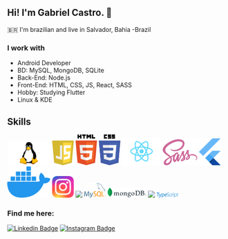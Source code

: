## Hi! I'm Gabriel Castro. 👋

:brazil: I'm brazilian and live in Salvador, Bahia -Brazil

### I work with

- Android Developer
- BD: MySQL, MongoDB, SQLite
- Back-End: Node.js
- Front-End: HTML, CSS, JS, React, SASS
- Hobby: Studying Flutter
- Linux & KDE 

## Skills

<div class="icon">

  <img src="./assets/tux.png" width="100px"/>  
  <img src="./assets/javascript.svg" width="50px"/>  
  <img src="./assets/html.svg" width="50px"/>  
  <img src="./assets/css.svg" width="50px"/>  
  <img src="./assets/react.png" width="90px"/>   
  <img src="./assets/sass.png" width="80px"/>
  <img src="./assets/flutter.svg" width="50px"/>

  <img src="./assets/docker.svg" width="100px"/>  
  <img src="./assets/instagram.png" width="50px"/>  
  <img src="./assets/linkedin.png" width="50px"/>  
  <img src="./assets/mysql.svg" width="50px"/>  
  <img src="./assets/mongodb.png" width="90px"/>   
  <img src="./assets/npm.png" width="80px"/>
  <img src="./assets/typescript.svg" width="50px"/>

</div>



### Find me here:

[![Linkedin Badge](https://img.shields.io/badge/%20-Linkedin-blue)](https://www.linkedin.com/in/gabrielsouzacastro/)
[![Instagram Badge](https://img.shields.io/badge/%20-Instagram-blueviolet)](https://www.instagram.com/gabrielcastrodev/)

<!--
**castro-gabriel/castro-gabriel** is a ✨ _special_ ✨ repository because its `README.md` (this file) appears on your GitHub profile.

- 🔭 I’m currently working on ...
- 🌱 I’m currently learning ...
- 👯 I’m looking to collaborate on ...
- 🤔 I’m looking for help with ...
- 💬 Ask me about ...
- 📫 How to reach me: ...
- 😄 Pronouns: ...
- ⚡ Fun fact: ...
-->
